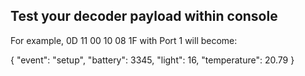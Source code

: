 ## Test your decoder payload within console

For example, 0D 11 00 10 08 1F with Port 1 will become:

{
    "event": "setup",
    "battery": 3345,
    "light": 16,
    "temperature": 20.79
}